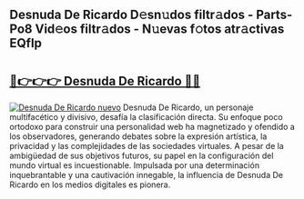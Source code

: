 ## Desnuda De Ricardo D𝚎sn𝚞dos filtr𝚊dos - Parts-Po8 Vid𝚎os filtr𝚊dos - N𝚞evas f𝚘tos atr𝚊ctivas EQfIp

# <h2><a href="http://mba0puk.tromn.icu/?c=Desnuda+De+Ricardo">🔗👉👉👉 Desnuda De Ricardo 🔗🔗</a></h2>

[![Desnuda De Ricardo nuevo](https://i.imgur.com/pEAQMta.gif)](http://mba0puk.tromn.icu/?c=Desnuda+De+Ricardo)
Desnuda De Ricardo, un personaje multifacético y divisivo, desafía la clasificación directa. Su enfoque poco ortodoxo para construir una personalidad web ha magnetizado y ofendido a los observadores, generando debates sobre la expresión artística, la privacidad y las complejidades de las sociedades virtuales. A pesar de la ambigüedad de sus objetivos futuros, su papel en la configuración del mundo virtual es incuestionable. Impulsada por una determinación inquebrantable y una cautivación innegable, la influencia de Desnuda De Ricardo en los medios digitales es pionera.
